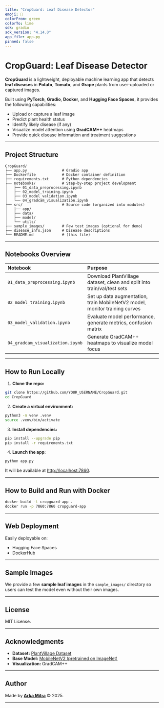```yaml
---
title: "CropGuard: Leaf Disease Detector"
emoji: 🌱
colorFrom: green
colorTo: lime
sdk: gradio
sdk_version: "4.14.0"
app_file: app.py
pinned: false
---
```


# CropGuard: Leaf Disease Detector

**CropGuard** is a lightweight, deployable machine learning app that detects **leaf diseases** in **Potato**, **Tomato**, and **Grape** plants from user-uploaded or captured images.

Built using **PyTorch**, **Gradio**, **Docker**, and **Hugging Face Spaces**, it provides the following capabilities:

- Upload or capture a leaf image
- Predict plant health status
- Identify likely disease (if any)
- Visualize model attention using **GradCAM++** heatmaps
- Provide quick disease information and treatment suggestions

---

## Project Structure

```
CropGuard/
├── app.py                # Gradio app
├── Dockerfile            # Docker container definition
├── requirements.txt      # Python dependencies
├── notebooks/            # Step-by-step project development
│   ├── 01_data_preprocessing.ipynb
│   ├── 02_model_training.ipynb
│   ├── 03_model_validation.ipynb
│   └── 04_gradcam_visualization.ipynb
├── src/                  # Source code (organized into modules)
│   ├── app/
│   ├── data/
│   ├── model/
│   └── utils/
├── sample_images/        # Few test images (optional for demo)
├── disease_info.json     # Disease descriptions
└── README.md             # (this file)
```

---

## Notebooks Overview

| Notebook | Purpose |
|:-|:-|
| `01_data_preprocessing.ipynb` | Download PlantVillage dataset, clean and split into train/val/test sets |
| `02_model_training.ipynb` | Set up data augmentation, train MobileNetV2 model, monitor training curves |
| `03_model_validation.ipynb` | Evaluate model performance, generate metrics, confusion matrix |
| `04_gradcam_visualization.ipynb` | Generate GradCAM++ heatmaps to visualize model focus |

---

## How to Run Locally

1. **Clone the repo:**

```bash
git clone https://github.com/YOUR_USERNAME/CropGuard.git
cd CropGuard
```

2. **Create a virtual environment:**

```bash
python3 -m venv .venv
source .venv/bin/activate
```

3. **Install dependencies:**

```bash
pip install --upgrade pip
pip install -r requirements.txt
```

4. **Launch the app:**

```bash
python app.py
```

It will be available at [http://localhost:7860](http://localhost:7860).

---

## How to Build and Run with Docker

```bash
docker build -t cropguard-app .
docker run -p 7860:7860 cropguard-app
```

---

## Web Deployment

Easily deployable on:

- Hugging Face Spaces
- DockerHub

---

## Sample Images

We provide a few **sample leaf images** in the `sample_images/` directory so users can test the model even without their own images.

---

## License

MIT License.

---

## Acknowledgments

- **Dataset:** [PlantVillage Dataset](https://www.kaggle.com/datasets/mohitsingh1804/plantvillage)
- **Base Model:** [MobileNetV2 (pretrained on ImageNet)](https://arxiv.org/abs/1801.04381)
- **Visualization:** GradCAM++

---

## Author

Made by **[Arka Mitra](https://github.com/mitraarka27)** © 2025.

---

